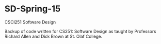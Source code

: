 # SD-Spring-15
CSCI251 Software Design

Backup of code written for CS251: Software Design as taught by Professors Richard Allen and Dick Brown at St. Olaf College.
